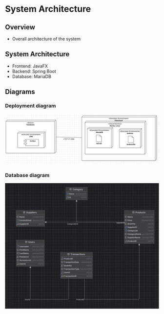 # System Architecture

## Overview
- Overall architecture of the system

## System Architecture
- Frontend: JavaFX
- Backend: Spring Boot
- Database: MariaDB

## Diagrams

### Deployment diagram
![System Architecture Diagram](Diagrams/Sijoittelukaavio.png)

### Database diagram
![Database Diagram](Diagrams/database-diagram.png)
